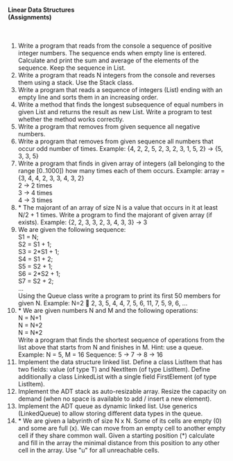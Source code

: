 <h4>Linear Data Structures <br>(Assignments)</h4><br/>

<ol>
	<li>
		Write a program that reads from the console a sequence of positive integer numbers. The sequence ends when empty line is entered. Calculate and print the sum and average of the elements of the sequence. Keep the sequence in List<int>.
	</li>
	<li>
		Write a program that reads N integers from the console and reverses them using a stack. Use the Stack<int> class.
	</li>
	<li>
		Write a program that reads a sequence of integers (List<int>) ending with an empty line and sorts them in an increasing order.
	</li>
	<li>
		Write a method that finds the longest subsequence of equal numbers in given List<int> and returns the result as new List<int>. Write a program to test whether the method works correctly.
	</li>
	<li>
		Write a program that removes from given sequence all negative numbers.
	</li>
	<li>
		Write a program that removes from given sequence all numbers that occur odd number of times. Example:
		{4, 2, 2, 5, 2, 3, 2, 3, 1, 5, 2} &rarr; {5, 3, 3, 5}	
	</li>
	<li>
		Write a program that finds in given array of integers (all belonging to the range [0..1000]) how many times each of them occurs.
		Example: array = {3, 4, 4, 2, 3, 3, 4, 3, 2}<br>
		2 &rarr; 2 times<br>
		3 &rarr; 4 times<br>
		4 &rarr; 3 times<br>
	</li>
	<li>
		* The majorant of an array of size N is a value that occurs in it at least N/2 + 1 times. Write a program to find the majorant of given array (if exists). Example:
		{2, 2, 3, 3, 2, 3, 4, 3, 3} &rarr; 3
	</li>
	<li>
		We are given the following sequence:<br>
		S1 = N;<br>
		S2 = S1 + 1;<br>
		S3 = 2*S1 + 1;<br>
		S4 = S1 + 2;<br>
		S5 = S2 + 1;<br>
		S6 = 2*S2 + 1;<br>
		S7 = S2 + 2;<br>
		...<br>
		Using the Queue<T> class write a program to print its first 50 members for given N.
		Example: N=2  2, 3, 5, 4, 4, 7, 5, 6, 11, 7, 5, 9, 6, ...
	</li>
	<li>
		* We are given numbers N and M and the following operations:<br>
		N = N+1<br>
		N = N+2<br>
		N = N*2<br>
		Write a program that finds the shortest sequence of operations from the list above that starts from N and finishes in M. Hint: use a queue.<br>
		Example: N = 5, M = 16
		Sequence: 5 &rarr; 7 &rarr; 8 &rarr; 16
	</li>
	<li>
		Implement the data structure linked list. Define a class ListItem<T> that has two fields: value (of type T) and NextItem (of type ListItem<T>). Define additionally a class LinkedList<T> with a single field FirstElement (of type ListItem<T>).
	</li>
	<li>
		Implement the ADT stack as auto-resizable array. Resize the capacity on demand (when no space is available to add / insert a new element).
	</li>
	<li>
		Implement the ADT queue as dynamic linked list. Use generics (LinkedQueue<T>) to allow storing different data types in the queue.
	</li>
	<li>
		* We are given a labyrinth of size N x N. Some of its cells are empty (0) and some are full (x). We can move from an empty cell to another empty cell if they share common wall. Given a starting position (*) calculate and fill in the array the minimal distance from this position to any other cell in the array. Use "u" for all unreachable cells.
	</li>
</ol>